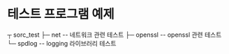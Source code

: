 # 테스트 프로그램 예제

 ┬ sorc_test
 ├─ net                          -- 네트워크 관련 테스트
 ├─ openssl                      -- openssl 관련 테스트
 └─ spdlog                       -- logging 라이브러리 테스트

